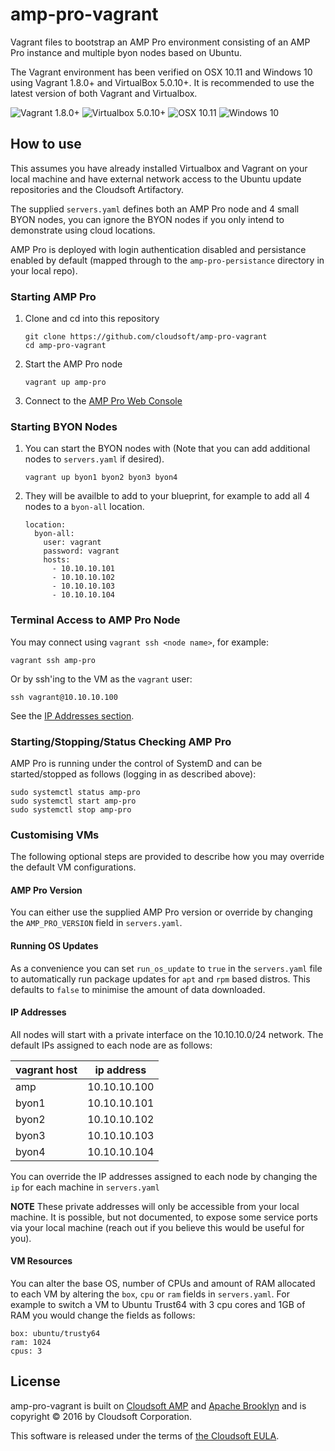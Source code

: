 # amp-pro-vagrant
Vagrant files to bootstrap an AMP Pro environment consisting of an AMP Pro instance and multiple byon nodes based on Ubuntu.

The Vagrant environment has been verified on OSX 10.11 and Windows 10 using Vagrant 1.8.0+ and VirtualBox 5.0.10+. It is recommended to use the latest version of both Vagrant and Virtualbox.

![Vagrant 1.8.0+](https://img.shields.io/badge/Vagrant-1.8.0%2B-blue.svg) ![Virtualbox 5.0.10+](https://img.shields.io/badge/VirtualBox-5.0.10%2B-blue.svg) ![OSX 10.11](https://img.shields.io/badge/OSX-10.11-blue.svg) ![Windows 10](https://img.shields.io/badge/Windows-10-blue.svg)

## How to use

This assumes you have already installed Virtualbox and Vagrant on your local machine and have external network access to the Ubuntu update repositories and the Cloudsoft Artifactory.

The supplied `servers.yaml` defines both an AMP Pro node and 4 small BYON nodes, you can ignore the BYON nodes if you only intend to demonstrate using cloud locations.

AMP Pro is deployed with login authentication disabled and persistance enabled by default (mapped through to the `amp-pro-persistance` directory in your local repo).

### Starting AMP Pro

1. Clone and cd into this repository

    ```
    git clone https://github.com/cloudsoft/amp-pro-vagrant
    cd amp-pro-vagrant
    ```

2. Start the AMP Pro node

    ```
    vagrant up amp-pro
    ```

3. Connect to the [AMP Pro Web Console](http://10.10.10.100:8081/)

### Starting BYON Nodes

1. You can start the BYON nodes with (Note that you can add additional nodes to `servers.yaml` if desired).

    ```
    vagrant up byon1 byon2 byon3 byon4
    ```

2. They will be availble to add to your blueprint, for example to add all 4 nodes to a `byon-all` location.

    ```
    location:
      byon-all:
        user: vagrant
        password: vagrant
        hosts:
          - 10.10.10.101
          - 10.10.10.102
          - 10.10.10.103
          - 10.10.10.104
    ````

### Terminal Access to AMP Pro Node

You may connect using `vagrant ssh <node name>`, for example:

    vagrant ssh amp-pro

Or by ssh'ing to the VM as the `vagrant` user:

    ssh vagrant@10.10.10.100

See the [IP Addresses section](#IP-Addresses).

### Starting/Stopping/Status Checking AMP Pro

AMP Pro is running under the control of SystemD and can be started/stopped as follows (logging in as described above):

    sudo systemctl status amp-pro
    sudo systemctl start amp-pro
    sudo systemctl stop amp-pro

### Customising VMs 
The following optional steps are provided to describe how you may override the default VM configurations.

#### AMP Pro Version
You can either use the supplied AMP Pro version or override by changing the `AMP_PRO_VERSION` field in `servers.yaml`.

#### Running OS Updates
As a convenience you can set `run_os_update` to `true` in the `servers.yaml` file to automatically run package updates for `apt` and `rpm` based distros. This defaults to `false` to minimise the amount of data downloaded.

#### IP Addresses
All nodes will start with a private interface on the 10.10.10.0/24 network. The default IPs assigned to each node are as follows:

| vagrant host | ip address   |
| ------------ | ------------ |
| amp          | 10.10.10.100 |
| byon1        | 10.10.10.101 |
| byon2        | 10.10.10.102 |
| byon3        | 10.10.10.103 |
| byon4        | 10.10.10.104 |

You can override the IP addresses assigned to each node by changing the `ip` for each machine in `servers.yaml`

**NOTE** These private addresses will only be accessible from your local machine. It is possible, but not documented, to expose some service ports via your local machine (reach out if you believe this would be useful for you).

#### VM Resources
You can alter the base OS, number of CPUs and amount of RAM allocated to each VM by altering the `box`, `cpu` or `ram` fields in `servers.yaml`. For example to switch a VM to Ubuntu Trust64 with 3 cpu cores and 1GB of RAM you would change the fields as follows:

```
box: ubuntu/trusty64
ram: 1024
cpus: 3
```

## License

amp-pro-vagrant is built on [Cloudsoft AMP](http://www.cloudsoftcorp.com) and [Apache Brooklyn](http://brooklyn.io)
and is copyright &copy; 2016 by Cloudsoft Corporation.

This software is released under the terms of [the Cloudsoft EULA](LICENSE.txt).